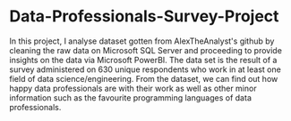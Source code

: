 # Data-Professionals-Survey-Project
In this project, I analyse dataset gotten from AlexTheAnalyst's github by cleaning the raw data on Microsoft SQL Server and proceeding to provide insights on the data via Microsoft PowerBI.
The data set is the result of a survey administered on 630 unique respondents who work in at least one field of data science/engineering.
From the dataset, we can find out how happy data professionals are with their work as well as other minor information such as the favourite programming languages of data professionals.
